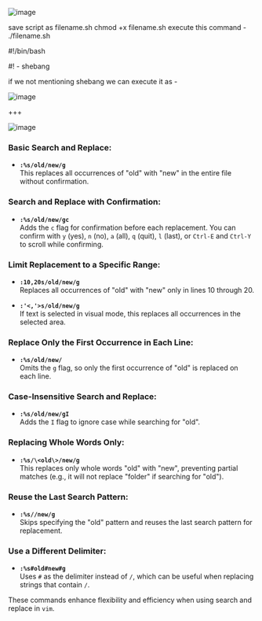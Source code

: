 ![image](https://github.com/pythonkid2/DevOps-Practice/assets/100591950/bb92da1f-49df-4587-9093-4a006f604c84)


save script as filename.sh 
chmod +x filename.sh
execute this command - ./filename.sh

#!/bin/bash

#! - shebang

if we not mentioning shebang we can execute it as -

![image](https://github.com/pythonkid2/DevOps-Practice/assets/100591950/b6a4bf2f-5b23-44af-bfd5-6463d7620e24)

+++

![image](https://github.com/user-attachments/assets/2ea84312-d6a8-46e9-9b98-1124ae274756)



### Basic Search and Replace:
- **`:%s/old/new/g`**  
  This replaces all occurrences of "old" with "new" in the entire file without confirmation.

### Search and Replace with Confirmation:
- **`:%s/old/new/gc`**  
  Adds the `c` flag for confirmation before each replacement. You can confirm with `y` (yes), `n` (no), `a` (all), `q` (quit), `l` (last), or `Ctrl-E` and `Ctrl-Y` to scroll while confirming.

### Limit Replacement to a Specific Range:
- **`:10,20s/old/new/g`**  
  Replaces all occurrences of "old" with "new" only in lines 10 through 20.

- **`:'<,'>s/old/new/g`**  
  If text is selected in visual mode, this replaces all occurrences in the selected area.

### Replace Only the First Occurrence in Each Line:
- **`:%s/old/new/`**  
  Omits the `g` flag, so only the first occurrence of "old" is replaced on each line.

### Case-Insensitive Search and Replace:
- **`:%s/old/new/gI`**  
  Adds the `I` flag to ignore case while searching for "old".

### Replacing Whole Words Only:
- **`:%s/\<old\>/new/g`**  
  This replaces only whole words "old" with "new", preventing partial matches (e.g., it will not replace "folder" if searching for "old").

### Reuse the Last Search Pattern:
- **`:%s//new/g`**  
  Skips specifying the "old" pattern and reuses the last search pattern for replacement.

### Use a Different Delimiter:
- **`:%s#old#new#g`**  
  Uses `#` as the delimiter instead of `/`, which can be useful when replacing strings that contain `/`.

These commands enhance flexibility and efficiency when using search and replace in `vim`.
